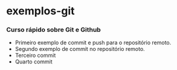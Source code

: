 # exemplos-git
 ### Curso rápido sobre Git e Github

 * Primeiro exemplo de commit e push para o repositório remoto.
 * Segundo exemplo de commit no repositório remoto.
 * Terceiro commit
 * Quarto commit

